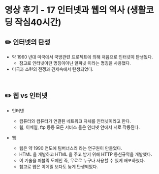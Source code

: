 # 영상 후기 - 17 인터넷과 웹의 역사 (생활코딩 작심40시간)

## ✏️ 인터넷의 탄생

- 약 1960 년대 미국에서 국방관련 프로젝트에 의해 처음으로 인터넷이 탄생됬다.
    - 참고로 인터넷이란 명칭이아닌 알파넷 이라는 명칭을 사용했다.
- 미국과 소련의 전쟁과 견제속에서 탄생되었다.

<br>

## ✏️ 웹 vs 인터넷

- 인터넷
    - 컴퓨터와 컴퓨터가 연결된 네트워크 자체를 인터넷이라고 한다.
    - 웹, 이메일, ftp 등등 모든 서비스 들은 인터넷 안에서 서로 작동된다.

- 웹
    - 웹은 약 1990 연도에 팀버너스리 라는 연구원이  만들었다.
    - HTML 을 개발하고 HTML 을 주고 받기 위해 HTTP 통신규약을 개발했다.
    - 이 기술을 퍼블릭 도메인 즉, 무료로 누구나 사용할 수 있게 배포하였다.
    - 참고로 웹은 이메일 보다도 늦게 탄생되었다.
